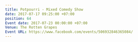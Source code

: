 ```yaml
---
title: Potpourri - Mixed Comedy Show
date: 2017-07-17 09:25:00 +07:00
position: 64
Event date: 2017-07-23 00:00:00 +07:00
Venue: The Rotten Grapes
Event URL: https://www.facebook.com/events/506932846365084/
---
```


